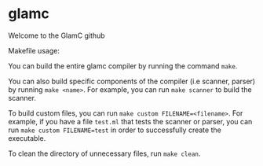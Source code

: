 # glamc

Welcome to the GlamC github

Makefile usage:

You can build the entire glamc compiler by running the command `make`.


You can also build specific components of the compiler (i.e scanner, parser) by running `make <name>`. For example, you can run `make scanner` to build the scanner.


To build custom files, you can run `make custom FILENAME=<filename>`. For example, if you have a file `test.ml` that tests the scanner or parser, you can run `make custom FILENAME=test` in order to successfully create the executable.


To clean the directory of unnecessary files, run `make clean`.
